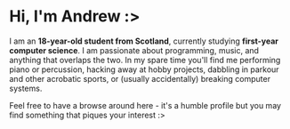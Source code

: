 # Hi, I'm Andrew :>

I am an **18-year-old student from Scotland**, currently studying **first-year computer science**. I am passionate about programming, music, and anything that overlaps the two. In my spare time you'll find me performing piano or percussion, hacking away at hobby projects, dabbling in parkour and other acrobatic sports, or (usually accidentally) breaking computer systems.

Feel free to have a browse around here - it's a humble profile but you may find something that piques your interest :>
